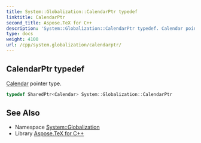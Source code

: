```yaml
---
title: System::Globalization::CalendarPtr typedef
linktitle: CalendarPtr
second_title: Aspose.TeX for C++
description: 'System::Globalization::CalendarPtr typedef. Calendar pointer type in C++.'
type: docs
weight: 4100
url: /cpp/system.globalization/calendarptr/
---
```

## CalendarPtr typedef


[Calendar](../calendar/) pointer type.

```cpp
typedef SharedPtr<Calendar> System::Globalization::CalendarPtr
```

## See Also

* Namespace [System::Globalization](../)
* Library [Aspose.TeX for C++](../../)
